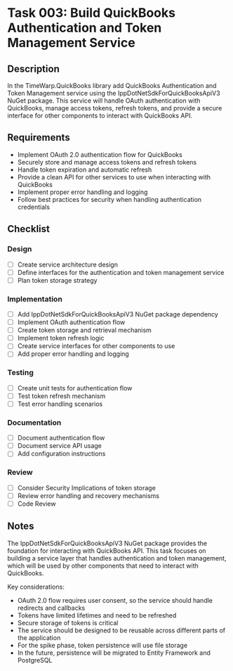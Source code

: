 # Task 003: Build QuickBooks Authentication and Token Management Service

## Description

In the TimeWarp.QuickBooks library add QuickBooks Authentication and Token Management service using the IppDotNetSdkForQuickBooksApiV3 NuGet package. This service will handle OAuth authentication with QuickBooks, manage access tokens, refresh tokens, and provide a secure interface for other components to interact with QuickBooks API.

## Requirements

- Implement OAuth 2.0 authentication flow for QuickBooks
- Securely store and manage access tokens and refresh tokens
- Handle token expiration and automatic refresh
- Provide a clean API for other services to use when interacting with QuickBooks
- Implement proper error handling and logging
- Follow best practices for security when handling authentication credentials

## Checklist

### Design
- [ ] Create service architecture design
- [ ] Define interfaces for the authentication and token management service
- [ ] Plan token storage strategy

### Implementation
- [ ] Add IppDotNetSdkForQuickBooksApiV3 NuGet package dependency
- [ ] Implement OAuth authentication flow
- [ ] Create token storage and retrieval mechanism
- [ ] Implement token refresh logic
- [ ] Create service interfaces for other components to use
- [ ] Add proper error handling and logging

### Testing
- [ ] Create unit tests for authentication flow
- [ ] Test token refresh mechanism
- [ ] Test error handling scenarios

### Documentation
- [ ] Document authentication flow
- [ ] Document service API usage
- [ ] Add configuration instructions

### Review
- [ ] Consider Security Implications of token storage
- [ ] Review error handling and recovery mechanisms
- [ ] Code Review

## Notes

The IppDotNetSdkForQuickBooksApiV3 NuGet package provides the foundation for interacting with QuickBooks API. This task focuses on building a service layer that handles authentication and token management, which will be used by other components that need to interact with QuickBooks.

Key considerations:
- OAuth 2.0 flow requires user consent, so the service should handle redirects and callbacks
- Tokens have limited lifetimes and need to be refreshed
- Secure storage of tokens is critical
- The service should be designed to be reusable across different parts of the application
- For the spike phase, token persistence will use file storage
- In the future, persistence will be migrated to Entity Framework and PostgreSQL

